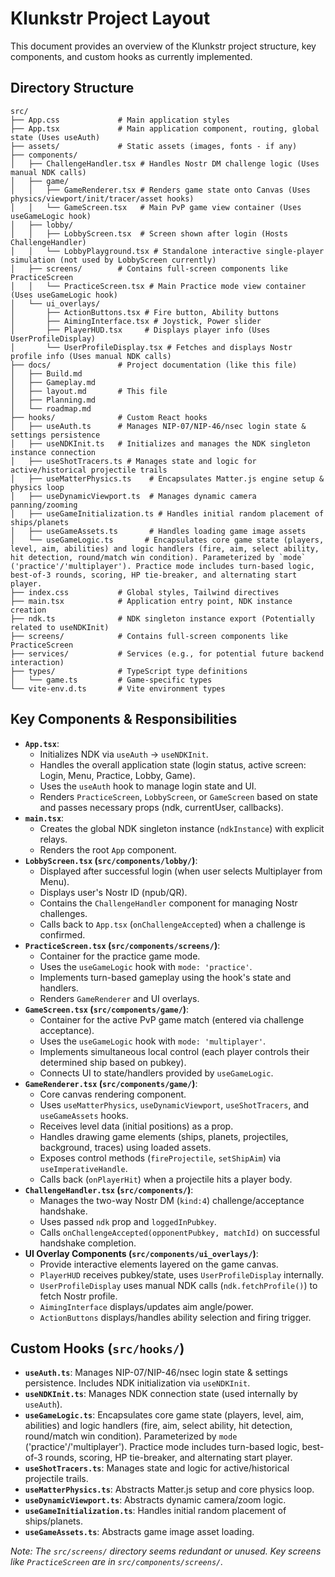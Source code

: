 # Klunkstr Project Layout

This document provides an overview of the Klunkstr project structure, key components, and custom hooks as currently implemented.

## Directory Structure

```
src/
├── App.css             # Main application styles
├── App.tsx             # Main application component, routing, global state (Uses useAuth)
├── assets/             # Static assets (images, fonts - if any)
├── components/
│   ├── ChallengeHandler.tsx # Handles Nostr DM challenge logic (Uses manual NDK calls)
│   ├── game/
│   │   ├── GameRenderer.tsx # Renders game state onto Canvas (Uses physics/viewport/init/tracer/asset hooks)
│   │   └── GameScreen.tsx   # Main PvP game view container (Uses useGameLogic hook)
│   ├── lobby/
│   │   ├── LobbyScreen.tsx  # Screen shown after login (Hosts ChallengeHandler)
│   │   └── LobbyPlayground.tsx # Standalone interactive single-player simulation (not used by LobbyScreen currently)
│   ├── screens/        # Contains full-screen components like PracticeScreen
│   │   └── PracticeScreen.tsx # Main Practice mode view container (Uses useGameLogic hook)
│   └── ui_overlays/
│       ├── ActionButtons.tsx # Fire button, Ability buttons
│       ├── AimingInterface.tsx # Joystick, Power slider
│       ├── PlayerHUD.tsx     # Displays player info (Uses UserProfileDisplay)
│       └── UserProfileDisplay.tsx # Fetches and displays Nostr profile info (Uses manual NDK calls)
├── docs/               # Project documentation (like this file)
│   ├── Build.md
│   ├── Gameplay.md
│   ├── layout.md       # This file
│   ├── Planning.md
│   └── roadmap.md
├── hooks/              # Custom React hooks
│   ├── useAuth.ts      # Manages NIP-07/NIP-46/nsec login state & settings persistence
│   ├── useNDKInit.ts   # Initializes and manages the NDK singleton instance connection
│   ├── useShotTracers.ts # Manages state and logic for active/historical projectile trails
│   ├── useMatterPhysics.ts    # Encapsulates Matter.js engine setup & physics loop
│   ├── useDynamicViewport.ts  # Manages dynamic camera panning/zooming
│   ├── useGameInitialization.ts # Handles initial random placement of ships/planets
│   ├── useGameAssets.ts       # Handles loading game image assets
│   └── useGameLogic.ts       # Encapsulates core game state (players, level, aim, abilities) and logic handlers (fire, aim, select ability, hit detection, round/match win condition). Parameterized by `mode` ('practice'/'multiplayer'). Practice mode includes turn-based logic, best-of-3 rounds, scoring, HP tie-breaker, and alternating start player.
├── index.css           # Global styles, Tailwind directives
├── main.tsx            # Application entry point, NDK instance creation
├── ndk.ts              # NDK singleton instance export (Potentially related to useNDKInit)
├── screens/            # Contains full-screen components like PracticeScreen
├── services/           # Services (e.g., for potential future backend interaction)
├── types/              # TypeScript type definitions
│   └── game.ts         # Game-specific types
└── vite-env.d.ts       # Vite environment types
```

## Key Components & Responsibilities

*   **`App.tsx`**:
    *   Initializes NDK via `useAuth` -> `useNDKInit`.
    *   Handles the overall application state (login status, active screen: Login, Menu, Practice, Lobby, Game).
    *   Uses the `useAuth` hook to manage login state and UI.
    *   Renders `PracticeScreen`, `LobbyScreen`, or `GameScreen` based on state and passes necessary props (ndk, currentUser, callbacks).
*   **`main.tsx`**:
    *   Creates the global NDK singleton instance (`ndkInstance`) with explicit relays.
    *   Renders the root `App` component.
*   **`LobbyScreen.tsx` (`src/components/lobby/`)**:
    *   Displayed after successful login (when user selects Multiplayer from Menu).
    *   Displays user's Nostr ID (npub/QR).
    *   Contains the `ChallengeHandler` component for managing Nostr challenges.
    *   Calls back to `App.tsx` (`onChallengeAccepted`) when a challenge is confirmed.
*   **`PracticeScreen.tsx` (`src/components/screens/`)**:
    *   Container for the practice game mode.
    *   Uses the `useGameLogic` hook with `mode: 'practice'`.
    *   Implements turn-based gameplay using the hook's state and handlers.
    *   Renders `GameRenderer` and UI overlays.
*   **`GameScreen.tsx` (`src/components/game/`)**:
    *   Container for the active PvP game match (entered via challenge acceptance).
    *   Uses the `useGameLogic` hook with `mode: 'multiplayer'`.
    *   Implements simultaneous local control (each player controls their determined ship based on pubkey).
    *   Connects UI to state/handlers provided by `useGameLogic`.
*   **`GameRenderer.tsx` (`src/components/game/`)**:
    *   Core canvas rendering component.
    *   Uses `useMatterPhysics`, `useDynamicViewport`, `useShotTracers`, and `useGameAssets` hooks.
    *   Receives level data (initial positions) as a prop.
    *   Handles drawing game elements (ships, planets, projectiles, background, traces) using loaded assets.
    *   Exposes control methods (`fireProjectile`, `setShipAim`) via `useImperativeHandle`.
    *   Calls back (`onPlayerHit`) when a projectile hits a player body.
*   **`ChallengeHandler.tsx` (`src/components/`)**:
    *   Manages the two-way Nostr DM (`kind:4`) challenge/acceptance handshake.
    *   Uses passed `ndk` prop and `loggedInPubkey`.
    *   Calls `onChallengeAccepted(opponentPubkey, matchId)` on successful handshake completion.
*   **UI Overlay Components (`src/components/ui_overlays/`)**:
    *   Provide interactive elements layered on the game canvas.
    *   `PlayerHUD` receives pubkey/state, uses `UserProfileDisplay` internally.
    *   `UserProfileDisplay` uses manual NDK calls (`ndk.fetchProfile()`) to fetch Nostr profile.
    *   `AimingInterface` displays/updates aim angle/power.
    *   `ActionButtons` displays/handles ability selection and firing trigger.

## Custom Hooks (`src/hooks/`)

*   **`useAuth.ts`**: Manages NIP-07/NIP-46/nsec login state & settings persistence. Includes NDK initialization via `useNDKInit`.
*   **`useNDKInit.ts`**: Manages NDK connection state (used internally by `useAuth`).
*   **`useGameLogic.ts`**: Encapsulates core game state (players, level, aim, abilities) and logic handlers (fire, aim, select ability, hit detection, round/match win condition). Parameterized by `mode` ('practice'/'multiplayer'). Practice mode includes turn-based logic, best-of-3 rounds, scoring, HP tie-breaker, and alternating start player.
*   **`useShotTracers.ts`**: Manages state and logic for active/historical projectile trails.
*   **`useMatterPhysics.ts`**: Abstracts Matter.js setup and core physics loop.
*   **`useDynamicViewport.ts`**: Abstracts dynamic camera/zoom logic.
*   **`useGameInitialization.ts`**: Handles initial random placement of ships/planets.
*   **`useGameAssets.ts`**: Abstracts game image asset loading.

*Note: The `src/screens/` directory seems redundant or unused. Key screens like `PracticeScreen` are in `src/components/screens/`.* 